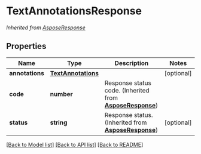 # TextAnnotationsResponse


*Inherited from [AsposeResponse](AsposeResponse.md)*
## Properties
Name | Type | Description | Notes
------------ | ------------- | ------------- | -------------
**annotations** | [**TextAnnotations**](TextAnnotations.md) |  | [optional]
**code** | **number** | Response status code. (Inherited from **[AsposeResponse](AsposeResponse.md)**) | 
**status** | **string** | Response status. (Inherited from **[AsposeResponse](AsposeResponse.md)**) | [optional]

[[Back to Model list]](../README.md#documentation-for-models) [[Back to API list]](../README.md#documentation-for-api-endpoints) [[Back to README]](../README.md)

